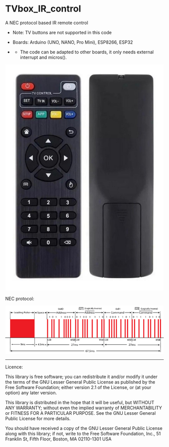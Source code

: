 # TVbox_IR_control
A NEC protocol based IR remote control
- Note: TV buttons are not supported in this code

- Boards: Arduino (UNO, NANO, Pro Mini), ESP8266, ESP32
- - The code can be adapted to other boards, it only needs external interrupt and micros().

![TVbox_IR_ctrl](https://raw.githubusercontent.com/rtek1000/TVbox_IR_control/main/TVbox_IR_control.jpg)

NEC protocol:

![NEC_Protocol](https://raw.githubusercontent.com/rtek1000/TVbox_IR_control/main/NEC-Protocol-Transmission.png)

-----

Licence:

This library is free software; you can redistribute it and/or modify it under the terms of the GNU Lesser General Public License as published by the Free Software Foundation; either version 2.1 of the License, or (at your option) any later version.

This library is distributed in the hope that it will be useful, but WITHOUT ANY WARRANTY; without even the implied warranty of MERCHANTABILITY or FITNESS FOR A PARTICULAR PURPOSE. See the GNU Lesser General Public License for more details.

You should have received a copy of the GNU Lesser General Public License along with this library; if not, write to the Free Software Foundation, Inc., 51 Franklin St, Fifth Floor, Boston, MA 02110-1301 USA
